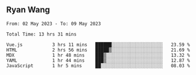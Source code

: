 ## Ryan Wang

<!--START_SECTION:waka-->

```text
From: 02 May 2023 - To: 09 May 2023

Total Time: 13 hrs 31 mins

Vue.js           3 hrs 11 mins   ██████░░░░░░░░░░░░░░░░░░░   23.59 %
HTML             2 hrs 56 mins   █████▒░░░░░░░░░░░░░░░░░░░   21.69 %
MDX              1 hr 48 mins    ███▒░░░░░░░░░░░░░░░░░░░░░   13.32 %
YAML             1 hr 44 mins    ███▒░░░░░░░░░░░░░░░░░░░░░   12.87 %
JavaScript       1 hr 5 mins     ██░░░░░░░░░░░░░░░░░░░░░░░   08.03 %
```

<!--END_SECTION:waka-->
